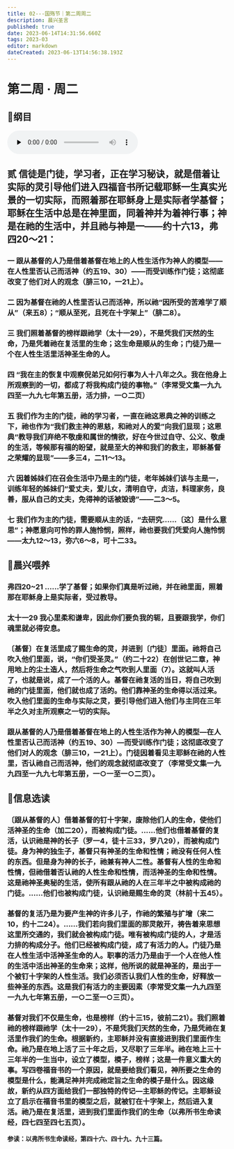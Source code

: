 ```yaml
---
title: 02---国殇节｜第二周周二
description: 晨兴圣言
published: true
date: 2023-06-14T14:31:56.660Z
tags: 2023-03
editor: markdown
dateCreated: 2023-06-13T14:56:38.193Z
---
```


# 第二周 · 周二
## 📖纲目
<audio id="audio" controls="" preload="none">
      <source id="mp3" src="/2023-03/week2/week2day2.mp3">
</audio>

## 贰	信徒是门徒，学习者，正在学习秘诀，就是借着让实际的灵引导他们进入四福音书所记载耶稣一生真实光景的一切实际，而照着那在耶稣身上是实际者学基督；耶稣在生活中总是在神里面，同着神并为着神行事；神是在祂的生活中，并且祂与神是一——约十六13，弗四20～21：

### 一	跟从基督的人乃是借着基督在地上的人性生活作为神人的模型——在人性里否认己而活神（约五19、30）——而受训练作门徒；这彻底改变了他们对人的观念（腓三10，一21上）。

### 二	因为基督在祂的人性里否认己而活神，所以祂“因所受的苦难学了顺从”（来五8）；“顺从至死，且死在十字架上”（腓二8）。

### 三	我们照着基督的榜样跟祂学（太十一29），不是凭我们天然的生命，乃是凭着祂在复活里的生命；这生命是顺从的生命；门徒乃是一个在人性生活里活神圣生命的人。

### 四	“我在主的恢复中观察倪弟兄如何行事为人十八年之久。我在他身上所观察到的一切，都成了将我构成门徒的事物。”（李常受文集一九九四至一九九七年第五册，活力排，一○二页）

### 五	我们作为主的门徒，祂的学习者，一直在祂这恩典之神的训练之下，祂也作为“我们救主神的恩慈，和祂对人的爱”向我们显现；这恩典“教导我们弃绝不敬虔和属世的情欲，好在今世过自守、公义、敬虔的生活，等候那有福的盼望，就是至大的神和我们的救主，耶稣基督之荣耀的显现”——多三4，二11～13。

### 六	因着姊妹们在召会生活中乃是主的门徒，老年姊妹们该与主是一，训练年轻的姊妹们“爱丈夫，爱儿女，清明自守，贞洁，料理家务，良善，服从自己的丈夫，免得神的话被毁谤”——二3～5。

### 七	我们作为主的门徒，需要顺从主的话，“去研究……〔这〕是什么意思”；神愿意向可怜的罪人施怜悯，照样，祂也要我们凭爱向人施怜悯——太九12～13，弥六6～8，可十二33。

## 📖晨兴喂养

### 弗四20~21    ……学了基督；如果你们真是听过祂，并在祂里面，照着那在耶稣身上是实际者，受过教导。

### 太十一29    我心里柔和谦卑，因此你们要负我的轭，且要跟我学，你们魂里就必得安息。

### 〔基督〕在复活里成了赐生命的灵，并进到〔门徒〕里面。祂将自己吹入他们里面，说，“你们受圣灵。”（约二十22）在创世记二章，神用地上的尘土造人，然后将生命之气吹到人里面（7）。这就叫人活了，也就是说，成了一个活的人。基督在祂复活的当日，将自己吹到祂的门徒里面，他们就也成了活的。他们靠神圣的生命得以活过来。吹入他们里面的生命与实际之灵，要引导他们进入他们与主同在三年半之久对主所观察之一切的实际。

### 跟从基督的人乃是借着基督在地上的人性生活作为神人的模型—在人性里否认己而活神（约五19、30）—而受训练作门徒；这彻底改变了他们对人的观念（腓三10，一21上）。门徒因着看见主耶稣在祂的人性里，否认祂自己而活神，他们的观念就彻底改变了（李常受文集一九九四至一九九七年第五册，一○一至一○二页）。

## 📖信息选读

### 〔跟从基督的人〕借着基督的钉十字架，废除他们人的生命，使他们活神圣的生命（加二20），而被构成门徒。……他们也借着基督的复活，认识祂是神的长子（罗一4，徒十三33，罗八29），而被构成门徒。身为神的独生子，基督只有神圣的生命和性情；祂没有任何人性的东西。但是身为神的长子，祂兼有神人二性。基督有人性的生命和性情，但祂借着否认祂的人性生命和性情，而活神圣的生命和性情。这是祂神圣奥秘的生活，使所有跟从祂的人在三年半之中被构成祂的门徒。……他们也被构成门徒，认识祂是赐生命的灵（林前十五45）。

### 基督的复活乃是为要产生神的许多儿子，作祂的繁殖与扩增（来二10，约十二24）。……我们若向我们里面的那灵敞开，祷告着来思想这里所交通的，我们就会被构成门徒。唯有被构成门徒的人，才是活力排的构成分子。他们已经被构成门徒，成了有活力的人。门徒乃是在人性生活中活神圣生命的人。职事的活力乃是由于一个人在他人性的生活中活出神圣的生命来；这样，他所说的就是神圣的，是出于一个被钉十字架的人性生活。我们必须否认我们人性的生命，好释放一些神圣的东西。这是我们有活力的主要因素（李常受文集一九九四至一九九七年第五册，一○二至一○三页）。

### 基督对我们不仅是生命，也是榜样（约十三15，彼前二21）。我们照着祂的榜样跟祂学（太十一29），不是凭我们天然的生命，乃是凭祂在复活里作我们的生命。根据新约，主耶稣并没有直接进到我们里面作生命。祂乃是在地上活了三十年之后，又尽职了三年半。祂在地上三十三年半的一生当中，设立了模型，模子，榜样；这是一件意义重大的事。写四卷福音书的一个原因，就是要给我们看见，神所要之生命的模型是什么，能满足神并完成祂定旨之生命的模子是什么。因这缘故，新约从四方面给我们一部独特的传记—主耶稣的传记。主耶稣设立了启示在福音书里的模型之后，就被钉在十字架上，然后进入复活。祂乃是在复活里，进到我们里面作我们的生命（以弗所书生命读经，四七四至四七五页）。

**参读：以弗所书生命读经，第四十六、四十九、九十三篇。**
<!-- Google tag (gtag.js) -->
<script async src="https://www.googletagmanager.com/gtag/js?id=G-1P8709Z16T"></script>
<script>
  window.dataLayer = window.dataLayer || [];
  function gtag(){dataLayer.push(arguments);}
  gtag('js', new Date());

  gtag('config', 'G-1P8709Z16T');
</script>